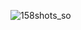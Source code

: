 ![158shots_so](https://github.com/ozkannbuyuk/js-exercises/assets/111967202/cd95833f-7d5a-487a-b931-84211c5be8d0)
